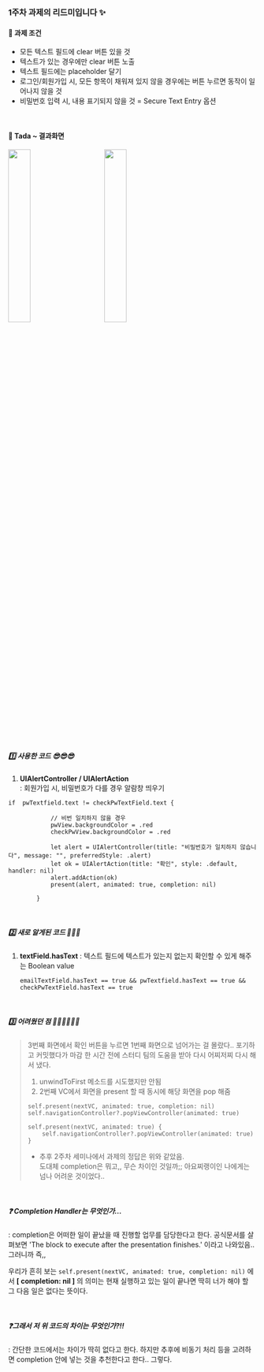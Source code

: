 ### 1주차 과제의 리드미입니다 ✨


#### 📌 과제 조건

- 모든 텍스트 필드에  clear 버튼  있을  것
- 텍스트가 있는 경우에만 clear 버튼 노출
- 텍스트 필드에는 placeholder 달기
- 로그인/회원가입 시, 모든 항목이 채워져 있지 않을 경우에는 버튼 누르면 동작이 일어나지 않을 것
- 비밀번호 입력 시, 내용 표기되지 않을 것 = Secure Text Entry 옵션


<br>


#### 🥳 Tada ~ 결과화면



<img width="30%" src="https://user-images.githubusercontent.com/63235947/114574932-a7e85680-9cb4-11eb-844f-8c85396de256.gif"/> &nbsp; &nbsp; &nbsp; &nbsp; &nbsp; <img width="30%" src="https://user-images.githubusercontent.com/63235947/114653567-46ab9c00-9d23-11eb-998c-5fc107d18ffa.mov"/>


<br>

##### 1️⃣ 사용한 코드 😎😎😎

1. **UIAlertController / UIAlertAction**
    <br>: 회원가입 시, 비밀번호가 다를 경우 알람창 띄우기

```
if  pwTextfield.text != checkPwTextField.text {
            
            // 비번 일치하지 않을 경우
            pwView.backgroundColor = .red
            checkPwView.backgroundColor = .red
            
            let alert = UIAlertController(title: "비밀번호가 일치하지 않습니다", message: "", preferredStyle: .alert)
            let ok = UIAlertAction(title: "확인", style: .default, handler: nil)
            alert.addAction(ok)
            present(alert, animated: true, completion: nil)
        
        }
```


<br>

##### 2️⃣ 새로 알게된 코드 🤩🤩🤩

1. **textField.hasText**
: 텍스트 필드에 텍스트가 있는지 없는지 확인할 수 있게 해주는 Boolean value

    ``` emailTextField.hasText == true && pwTextfield.hasText == true && checkPwTextField.hasText == true ```

    

<br>

##### 3️⃣ 어려웠던 점 👊🏻👊🏻👊🏻

> 3번째 화면에서 확인 버튼을 누르면 1번째 화면으로 넘어가는 걸 몰랐다.. 포기하고 커밋했다가 마감 한 시간 전에 스터디 팀의 도움을 받아 다시 어찌저찌 다시 해서 냈다.
> 1. unwindToFirst 메소드를 시도했지만 안됨
> 2. 2번째 VC에서 화면을 present 할 때 동시에 해당 화면을 pop 해줌
> ```
> self.present(nextVC, animated: true, completion: nil)
> self.navigationController?.popViewController(animated: true)
> ```
> 
> 
> ```
> self.present(nextVC, animated: true) {
>     self.navigationController?.popViewController(animated: true)
> }
>    ```
>    - 추후 2주차 세미나에서 과제의 정답은 위와 같았음. <br>
>    도대체 completion은 뭐고,, 무슨 차이인 것일까;; 아요찌랭이인 나에게는 넘나 어려운 것이었다..

<br>

##### ❓ **Completion Handler**는 무엇인가... 

: completion은 어떠한 일이 끝났을 때 진행할 업무를 담당한다고 한다. 공식문서를 살펴보면 'The block to execute after the presentation finishes.' 이라고 나와있음.. 그러니까 즉,, 

우리가 흔히 보는
```self.present(nextVC, animated: true, completion: nil)``` 에서 **[ completion: nil ]** 의 의미는
현재 실행하고 있는 일이 끝나면 딱히 너가 해야 할 그 다음 일은 없다는 뜻이다.

<br>

##### ❓그래서 **저 위 코드의 차이는 무엇인가?!!**

: 간단한 코드에서는 차이가 딱히 없다고 한다. 하지만 추후에 비동기 처리 등을 고려하면 completion 안에 넣는 것을  추천한다고 한다.. 그렇다.



















